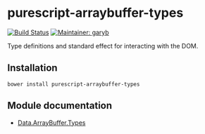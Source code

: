 # purescript-arraybuffer-types

[![Build Status](https://travis-ci.org/purescript-contrib/purescript-arraybuffer-types.svg?branch=master)](https://travis-ci.org/purescript-contrib/purescript-arraybuffer-types)
[![Maintainer: garyb](https://img.shields.io/badge/maintainer-garyb-lightgrey.svg)](http://github.com/garyb)

Type definitions and standard effect for interacting with the DOM.

## Installation

```
bower install purescript-arraybuffer-types
```

## Module documentation

- [Data.ArrayBuffer.Types](docs/Data.ArrayBuffer.Types.md)
